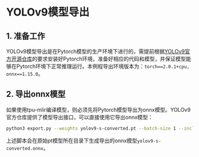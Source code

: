 # YOLOv9模型导出
## 1. 准备工作
YOLOv9模型导出是在Pytorch模型的生产环境下进行的，需提前根据[​YOLOv9官方开源仓库](https://github.com/WongKinYiu/yolov9)的要求安装好Pytorch环境，准备好相应的代码和模型，并保证模型能够在Pytorch环境下正常推理运行。本例程导出环境版本为：`torch==2.0.1+cpu, onnx==1.15.0`。

## 2. 导出onnx模型
如果使用tpu-mlir编译模型，则必须先将Pytorch模型导出为onnx模型。YOLOv9官方仓库提供了模型导出接口，可以直接使用它导出onnx模型：

```bash
python3 export.py --weights yolov9-s-converted.pt --batch-size 1 --include onnx # 导出batch_size=1的ONNX模型
```

上述脚本会在原始pt模型所在目录下生成导出的onnx模型`yolov9-s-converted.onnx`。